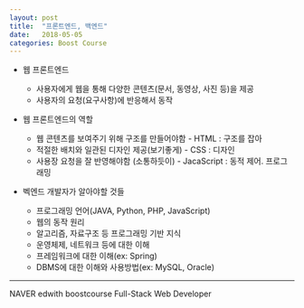 ```yaml
---
layout: post
title:  "프론트엔드, 백엔드"
date:   2018-05-05
categories: Boost Course
---
```


- 웹 프론트엔드
  - 사용자에게 웹을 통해 다양한 콘텐츠(문서, 동영상, 사진 등)을 제공
  - 사용자의 요청(요구사항)에 반응해서 동작
- 웹 프론트엔드의 역할
  - 웹 콘텐츠를 보여주기 위해 구조를 만들어야함 - HTML : 구조를 잡아
  - 적절한 배치와 일관된 디자인 제공(보기좋게) - CSS : 디자인
  - 사용장 요청을 잘 반영해야함 (소통하듯이) - JacaScript : 동적 제어. 프로그래밍

- 벡엔드 개발자가 알아야할 것들
  - 프로그래밍 언어(JAVA, Python, PHP, JavaScript)
  - 웹의 동작 원리
  - 알고리즘, 자료구조 등 프로그래밍 기반 지식
  - 운영체제, 네트워크 등에 대한 이해
  - 프레임워크에 대한 이해(ex: Spring)
  - DBMS에 대한 이해와 사용방법(ex: MySQL, Oracle)  

---

NAVER edwith boostcourse Full-Stack Web Developer



